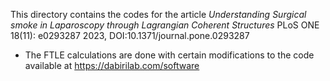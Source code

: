 This directory contains the codes for the article _Understanding Surgical smoke in Laparoscopy through Lagrangian Coherent Structures_ PLoS ONE 18(11): e0293287  2023, DOI:10.1371/journal.pone.0293287

- The FTLE calculations are done with certain modifications to the code available at https://dabirilab.com/software
